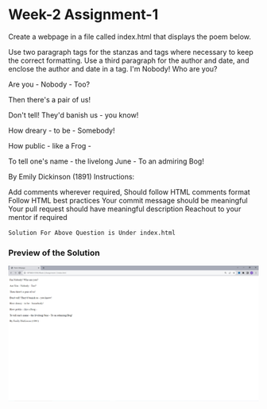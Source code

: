 # Week-2 Assignment-1

Create a webpage in a file called index.html that displays the poem below.

Use two paragraph tags for the stanzas and
tags where necessary to keep the correct formatting.
Use a third paragraph for the author and date, and enclose the author and date in a tag.
I'm Nobody! Who are you?

Are you - Nobody - Too?

Then there's a pair of us!

Don't tell! They'd banish us - you know!

How dreary - to be - Somebody!

How public - like a Frog -

To tell one's name - the livelong June - To an admiring Bog!

By Emily Dickinson (1891) Instructions:

Add comments wherever required, Should follow HTML comments format
Follow HTML best practices
Your commit message should be meaningful
Your pull request should have meaningful description
Reachout to your mentor if required

```
Solution For Above Question is Under index.html
```
### Preview of the Solution 

![Alt text](Preview.png)